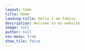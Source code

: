 ```yaml
---
layout: home
title: Home
landing-title: Hello I am Tahsin
description: Welcome to my website
image: null
author: null
nav-menu: true
show_tile: false
---
```

